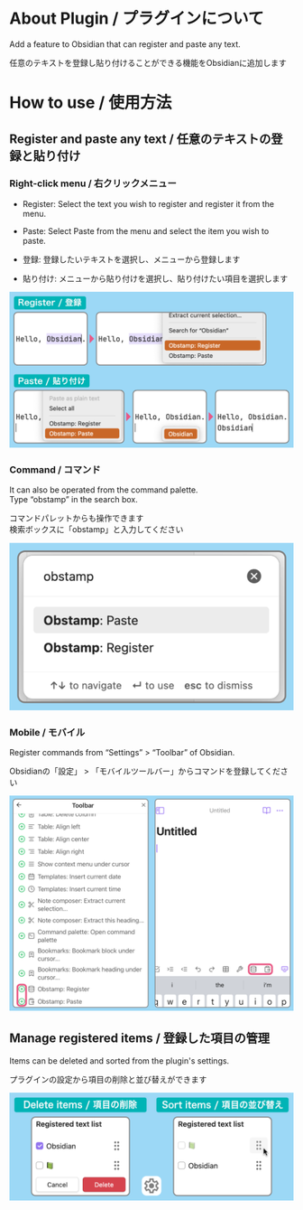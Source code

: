 # About Plugin / プラグインについて

Add a feature to Obsidian that can register and paste any text.

<!-- prettier-ignore -->
任意のテキストを登録し貼り付けることができる機能をObsidianに追加します

# How to use / 使用方法

## Register and paste any text / 任意のテキストの登録と貼り付け

### Right-click menu / 右クリックメニュー

-   Register: Select the text you wish to register and register it from the menu.
-   Paste: Select Paste from the menu and select the item you wish to paste.

-   登録: 登録したいテキストを選択し、メニューから登録します
-   貼り付け: メニューから貼り付けを選択し、貼り付けたい項目を選択します

![demo01](readmeAssets/demo01.png)

### Command / コマンド

It can also be operated from the command palette.  
Type “obstamp” in the search box.

コマンドパレットからも操作できます  
検索ボックスに「obstamp」と入力してください

![demo02](readmeAssets/demo02.png)

### Mobile / モバイル

Register commands from “Settings” > “Toolbar” of Obsidian.

<!-- prettier-ignore -->
Obsidianの「設定」 > 「モバイルツールバー」からコマンドを登録してください

![demo03](readmeAssets/demo03.png)

## Manage registered items / 登録した項目の管理

Items can be deleted and sorted from the plugin's settings.

プラグインの設定から項目の削除と並び替えができます

![demo04](readmeAssets/demo04.png)
